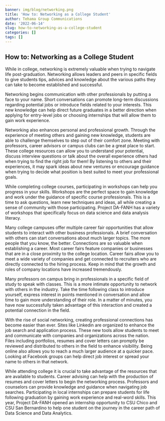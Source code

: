 ```yaml
---
banner: img/blog/networking.png
title: 'How to: Networking as a College Student'
author: Tehama Group Communications
date: '2022-06-14'
slug: how-to-networking-as-a-college-student
categories: []
tags: []
---
```


## How to: Networking as a College Student


While in college, networking is extremely valuable when trying to navigate life post-graduation. Networking allows leaders and peers in specific fields to give students tips, advices and knowledge about the various paths they can take to become established and successful. 


Networking begins communication with other professionals by putting a face to your name. Short conversations can promote long-term discussions regarding potential jobs or introduce fields related to your interests. This new knowledge can help direct future graduates in a better direction when applying for entry-level jobs or choosing internships that will allow them to gain work experience.


Networking also enhances personal and professional growth. Through the experience of meeting others and gaining new knowledge, students are able to challenge themselves to step out of their comfort zone. Meeting with professors, career advisors or campus clubs can be a great place to start. These college resources can allow you to understand your potential, discuss interview questions or talk about the overall experience others had when trying to find the right job for them! By listening to others and their experiences, it may spark ideas about new ventures or encourage guidance when trying to decide what position is best suited to meet your professional goals. 


While completing college courses, participating in workshops can help you progress in your skills. Workshops are the perfect space to gain knowledge and work under the guidance of specific course professionals. This is a time to ask questions, learn new techniques and ideas, all while creating a sense of community with those participating. Project DA-FANH has a variety of workshops that specifically focus on data science and data analysis literacy. 


Many college campuses offer multiple career fair opportunities that allow students to interact with other business professionals. A brief conversation with others can start conversations about much larger topics. The more people that you know, the better. Connections are so valuable when establishing a career. Most career fairs feature companies or businesses that are in a close proximity to the college location. Career fairs allow you to meet a wide variety of companies and get connected to recruiters who are directly connected to the hiring process. Keep in mind that the growth and roles of company locations have increased tremendously.


Many professors on campus bring in professionals in a specific field of study to speak with classes. This is a more intimate opportunity to network with others in the industry. Take the time following class to introduce yourself, express interest in points mentioned in conversation and allow time to gain more understanding of their role. In a matter of minutes, you have now successfully taken advantage of this interaction and created a potential connection in the field.


With the rise of social networking, creating professional connections has become easier than ever. Sites like Linkedin are organized to enhance the job search and application process. These new tools allow students to meet and communicate with companies and organizations across the nation. Files including portfolios, resumes and cover letters can promptly be reviewed and distributed to others in the field to enhance visibility. Being online also allows you to reach a much larger audience at a quicker pace. Looking at Facebook groups can help direct job interest or spread your name to others in that network.


While attending college it is crucial to take advantage of the resources that are available to students. Career advising can help with the production of resumes and cover letters to begin the networking process. Professors and counselors can provide knowledge and guidance when navigating job searches. Participating in local internships can prepare students for life following graduation by gaining work experience and real-word skills. This year, Project DA-FANH opened an internship opportunity to CSU Chico and CSU San Bernardino to help one student on the journey in the career path of Data Science and Data Analytics.